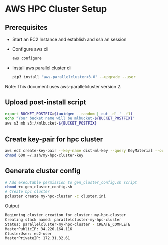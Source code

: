 # AWS HPC Cluster Setup

## Prerequisites

* Start an EC2 Instance and establish and ssh an session
* Configure aws cli

  ```bash
  aws configure
  ```

* Install aws parallel cluster cli

  ```bash
  pip3 install "aws-parallelcluster<3.0" --upgrade --user
  ```

Note: This document uses aws-parallelcluster version 2.

## Upload post-install script

```bash
export BUCKET_POSTFIX=$(uuidgen --random | cut -d'-' -f1)
echo "Your bucket name will be mlbucket-${BUCKET_POSTFIX}"
aws s3 mb s3://mlbucket-${BUCKET_POSTFIX}
```

## Create key-pair for hpc cluster

```bash
aws ec2 create-key-pair --key-name dist-ml-key --query KeyMaterial --output text > ~/.ssh/my-hpc-cluster-key
chmod 600 ~/.ssh/my-hpc-cluster-key
```

## Generate cluster config

```bash
# Add executable permission to gen_cluster_config.sh script
chmod +x gen_cluster_config.sh
# Create hpc cluster
pcluster create my-hpc-cluster -c cluster.ini
```

Output

```bash
Beginning cluster creation for cluster: my-hpc-cluster
Creating stack named: parallelcluster-my-hpc-cluster
Status: parallelcluster-my-hpc-cluster - CREATE_COMPLETE                   
MasterPublicIP: 34.226.164.116
ClusterUser: ec2-user
MasterPrivateIP: 172.31.32.61
```
